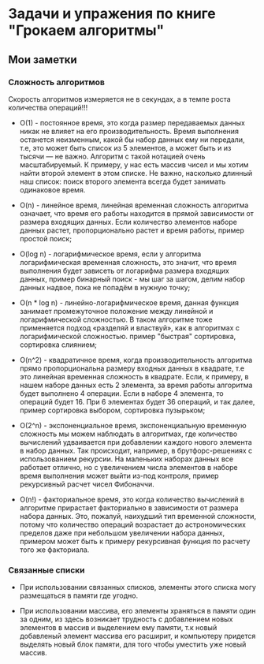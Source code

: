 # Задачи и упражения по книге "Грокаем алгоритмы"

## Мои заметки

### Сложность алгоритмов

Скорость алгоритмов измеряется не в секундах, а в темпе роста количества операций!!!

- O(1) - постоянное время, это когда размер передаваемых данных никак не влияет на его производительность. Время выполнения останется неизменным, какой бы набор данных ему ни передали, т.е, это может быть список из 5 элементов, а может быть и из тысячи — не важно. Алгоритм с такой нотацией очень масштабируемый. К примеру, у нас есть массив чисел и мы хотим найти второй элемент в этом списке. Не важно, насколько длинный наш список: поиск второго элемента всегда будет занимать одинаковое время.

- O(n) - линейное время, линейная временная сложность алгоритма означает, что время его работы находится в прямой зависимости от размера входящих данных. Если количество элементов наборе данных растет, пропорционально растет и время работы, пример простой поиск;

- O(log n) - логарифмическое время, если у алгоритма логарифмическая временная сложность, это значит, что время выполнения будет зависеть от логарифма размера входящих данных, пример бинарный поиск - мы шаг за шагом, делим набор данных надвое, пока не попадём в нужную точку;

- O(n * log n) - линейно-логарифмическое время, данная функция занимает промежуточное положение между линейной и логарифмической сложностью. В таком алгоритме тоже применяется подход «разделяй и властвуй», как в алгоритмах с логарифмической сложностью. пример "быстрая" сортировка, сортировка слиянием;

- O(n^2) - квадратичное время, когда производительность алгоритма прямо пропорциональна размеру входных данных в квадрате, т.е это линейная временная сложность в квадрате. Если, к примеру, в нашем наборе данных есть 2 элемента, за время работы алгоритма будет выполнено 4 операции. Если в наборе 4 элемента, то операций будет 16. При 6 элементах будет 36 операций, и так далее, пример сортировка выбором, сортировка пузырьком;

- O(2^n) - экспоненциальное время, экспоненциальную временную сложность мы можем наблюдать в алгоритмах, где количество вычислений удваивается при добавлении каждого нового элемента в набор данных. Так происходит, например, в брутфорс-решениях с использованием рекурсии. На маленьких наборах данных все работает отлично, но с увеличением числа элементов в наборе время выполнения может выйти из-под контроля, пример рекурсивный расчет чисел Фибоначчи.

- O(n!) - факториальное время, это когда количество вычислений в алгоритме прирастает факториально в зависимости от размера набора данных. Это, пожалуй, наихудший тип временной сложности, потому что количество операций возрастает до астрономических пределов даже при небольшом увеличении набора данных, примером может быть к примеру рекурсивная функция по расчету того же факториала.

### Связанные списки

- При использовании связанных списков, элементы этого списка могу размещаться в памяти где угодно.
* При использовании массива, его элементы храняться в памяти один за одним, из здесь возникает трудность
    с добавлением новых элементов в массив и выделением ему памяти, т.к новый добавленый элемент массива его 
    расширит, и компьютеру придется выделять новый блок памяти, для того чтобы уместить уже новый массив. 